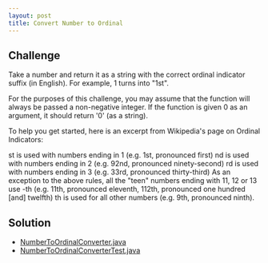 ```yaml
---
layout: post
title: Convert Number to Ordinal
---
```


## Challenge

Take a number and return it as a string with the correct ordinal indicator suffix (in English). For example, 1 turns into "1st".

For the purposes of this challenge, you may assume that the function will always be passed a non-negative integer. If the function is given 0 as an argument, it should return '0' (as a string).

To help you get started, here is an excerpt from Wikipedia's page on Ordinal Indicators:

st is used with numbers ending in 1 (e.g. 1st, pronounced first)
nd is used with numbers ending in 2 (e.g. 92nd, pronounced ninety-second)
rd is used with numbers ending in 3 (e.g. 33rd, pronounced thirty-third)
As an exception to the above rules, all the "teen" numbers ending with 11, 12 or 13 use -th (e.g. 11th, pronounced eleventh, 112th, pronounced one hundred [and] twelfth)
th is used for all other numbers (e.g. 9th, pronounced ninth).

## Solution

* [NumberToOrdinalConverter.java](https://github.com/amaljoyc/ajc-matrix/blob/master/src/main/java/amaljoyc/matrix/numbertoordinal/NumberToOrdinalConverter.java)
* [NumberToOrdinalConverterTest.java](https://github.com/amaljoyc/ajc-matrix/blob/master/src/test/java/amaljoyc/matrix/numbertoordinal/NumberToOrdinalConverterTest.java)
